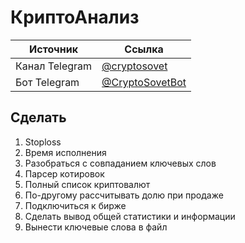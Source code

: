 # КриптоАнализ

Источник | Ссылка
---|---
Канал Telegram | [@cryptosovet](https://t.me/cryptosovet)
Бот Telegram | [@CryptoSovetBot](https://t.me/CryptoSovetBot)

Сделать
---
1. Stoploss
2. Время исполнения
3. Разобраться с совпаданием ключевых слов
4. Парсер котировок
5. Полный список криптовалют
6. По-другому рассчитывать долю при продаже
7. Подключиться к бирже
8. Сделать вывод общей статистики и информации
9. Вынести ключевые слова в файл
